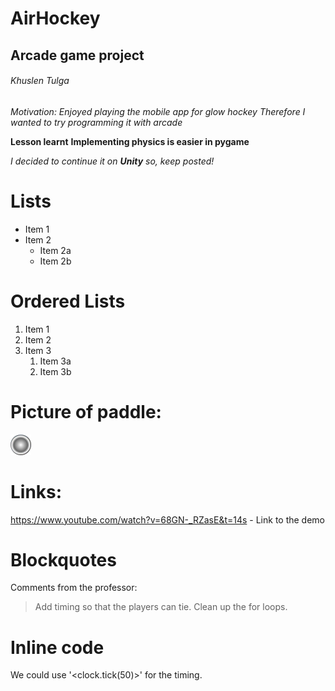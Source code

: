 # AirHockey 
## Arcade game project 
###### Khuslen Tulga

*Motivation: Enjoyed playing the mobile app for glow hockey*
_Therefore I wanted to try programming it with arcade_

**Lesson learnt**
__Implementing physics is easier in pygame__

_I decided to continue it on **Unity** so, keep posted!_

# Lists

* Item 1
* Item 2
  * Item 2a
  * Item 2b

# Ordered Lists

1. Item 1
1. Item 2
1. Item 3
   1. Item 3a
   1. Item 3b

# Picture of paddle:

![Airhockey SS](disc.png)

# Links:

https://www.youtube.com/watch?v=68GN-_RZasE&t=14s - Link to the demo

# Blockquotes 

Comments from the professor:
> Add timing so that the players can tie.
> Clean up the for loops.

# Inline code

We could use '<clock.tick(50)>' for the timing.

